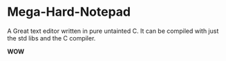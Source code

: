 # Mega-Hard-Notepad
A Great text editor written in pure untainted C.
It can be compiled with just the std libs and the C compiler.

**WOW**
